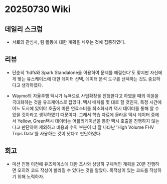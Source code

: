 # 20250730 Wiki

## 데일리 스크럼

- 서로의 관심사, 팀 활동에 대한 계획을 세우는 것에 집중하였다. 

## 리뷰

- 단순히 'hdfs와 Spark Standalone을 이용하여 문제를 해결한다'도 맞지만 자신에게 맞는 유스케이스에 대한 데이터 선택, 데이터 분석 도구를 선택하는 것도 중요하다고 생각하였다.

- Waymo의 자율주행 택시가 뉴욕으로 사업확장을 진행한다고 하였을 때의 이윤을 극대화하는 것을 유즈케이스로 잡았다. 택시 배치를 몇 대로 할 것인지, 특정 시간에 어느 도시에 있어야 호출에 따른 연료소비를 최소화시켜 택시 데이터를 통해 알 수 있을 것이라고 생각하였기 때문이다. 그래서 학습 자료에 올라온 택시 데이터 중에서 Yellow, Green택시 데이터는
어플리케이션을 통한 택시 호출을 진행하지 않는다고 판단하여 제외하고 비용과 수익 부분이 더 잘 나타난 'High Volume FHV Trips Data'를 사용하는 것이 낫다고 판단하였다.

## 회고

- 미션 진행 이전에 유즈케이스에 대한 조사와 상당히 구체적인 계획을 20분 진행하면 오히려 코드 작성이 빨라질 수 있다는 것을 알았다. 목적성이 있는 코드를 작성하기 위해 노력하자.